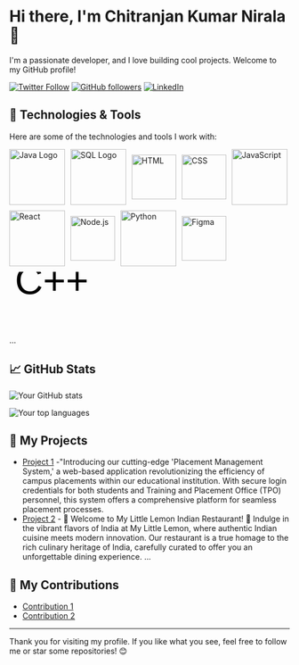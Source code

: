 

<!--
**chitranjan-nirala/chitranjan-nirala** is a ✨ _special_ ✨ repository because its `README.md` (this file) appears on your GitHub profile.

Here are some ideas to get you started:

- 🔭 I’m currently working on ...
- 🌱 I’m currently learning ...
- 👯 I’m looking to collaborate on ...
- 🤔 I’m looking for help with ...
- 💬 Ask me about ...
- 📫 How to reach me: ...
- 😄 Pronouns: ...
- ⚡ Fun fact: ...
-->
<!-- Replace 'username' with your actual username -->

<!-- Your name -->
# Hi there, I'm Chitranjan Kumar Nirala 👋

<!-- Your introduction -->
I'm a passionate developer, and I love building cool projects. Welcome to my GitHub profile!

<!-- Your social media and website links -->
[![Twitter Follow](https://img.shields.io/twitter/follow/yourusername?label=Follow&style=social)](https://twitter.com/chitranjan-kumar-nirala)
[![GitHub followers](https://img.shields.io/github/followers/myusername?label=Follow&style=social)](https://github.com/chitranjan-nirala)
[![LinkedIn](https://img.shields.io/badge/-LinkedIn-0077B5?style=flat&logo=linkedin&logoColor=white)](https://www.linkedin.com/in/chitranjan-kumar-nirala/)
<!-- Your skills -->
## 🔧 Technologies & Tools
Here are some of the technologies and tools I work with:

<div style="display: flex; gap: 10px; align-items: center; flex-wrap: wrap;">
     <img src="https://upload.wikimedia.org/wikipedia/en/3/30/Java_programming_language_logo.svg" alt="Java Logo" width="100" height="100">
     <img src="https://upload.wikimedia.org/wikipedia/commons/8/87/Sql_data_base_with_logo.png" alt="SQL Logo" width="100" height="100">
    <img src="https://upload.wikimedia.org/wikipedia/commons/6/61/HTML5_logo_and_wordmark.svg" alt="HTML" width="80">
    <img src="https://upload.wikimedia.org/wikipedia/commons/d/d5/CSS3_logo_and_wordmark.svg" alt="CSS" width="80">
    <img src="https://img.shields.io/badge/-JavaScript-F7DF1E?style=flat&logo=javascript&logoColor=black" alt="JavaScript" width="100">
    <img src="https://img.shields.io/badge/-React-61DAFB?style=flat&logo=react&logoColor=black" alt="React" width="100">
    <img src="https://upload.wikimedia.org/wikipedia/commons/d/d9/Node.js_logo.svg" alt="Node.js" width="80">
    <img src="https://img.shields.io/badge/-Python-3776AB?style=flat&logo=python&logoColor=white" alt="Python" width="100">
    <img src="https://upload.wikimedia.org/wikipedia/commons/3/33/Figma-logo.svg" alt="Figma" width="80">
    <svg width="200" height="100" xmlns="http://www.w3.org/2000/svg">
  <text x="10" y="40" font-family="Arial" font-size="70" fill="black">C++</text>
</svg>

</div>

...

<!-- Your GitHub stats -->
## &#x1f4c8; GitHub Stats

<!-- Replace 'username' with your actual username -->
![Your GitHub stats](https://github-readme-stats.vercel.app/api?username=chitranjan-nirala&show_icons=true&hide=contribs,issues&theme=radical)

<!-- Your top used languages -->
![Your top languages](https://github-readme-stats.vercel.app/api/top-langs/?username=chitranjan-nirala&layout=compact&langs_count=8&theme=radical)

<!-- Your projects -->
## 🚀 My Projects

<!-- Showcase your projects here -->
- [Project 1](https://github.com/chitranjan-nirala/Placement_cell-Website) -"Introducing our cutting-edge 'Placement Management System,' a web-based application revolutionizing the efficiency of campus placements within our educational institution. With secure login credentials for both students and Training and Placement Office (TPO) personnel, this system offers a comprehensive platform for seamless placement processes.
- [Project 2](https://github.com/chitranjan-nirala/resturant-app) - 🍋 Welcome to My Little Lemon Indian Restaurant! 🍋 Indulge in the vibrant flavors of India at My Little Lemon, where authentic Indian cuisine meets modern innovation. Our restaurant is a true homage to the rich culinary heritage of India, carefully curated to offer you an unforgettable dining experience.
...

<!-- Your contributions -->
## 🤝 My Contributions

<!-- Showcase your recent activity, contributions, and open-source work -->
- [Contribution 1](https://github.com/organization/repo1) 
- [Contribution 2](https://github.com/organization/repo2) 

<!-- Footer -->
<hr>

<!-- Additional information or acknowledgments -->
<!-- Thank visitors for checking your profile, mention any acknowledgments, etc. -->
Thank you for visiting my profile. If you like what you see, feel free to follow me or star some repositories! 😊

<!-- Badges -->
<!-- You can add more badges that represent your skills, achievements, or interests -->
